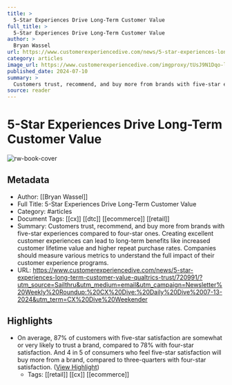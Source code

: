 ```yaml
---
title: >
  5-Star Experiences Drive Long-Term Customer Value
full_title: >
  5-Star Experiences Drive Long-Term Customer Value
author: >
  Bryan Wassel
url: https://www.customerexperiencedive.com/news/5-star-experiences-long-term-customer-value-qualtrics-trust/720991/?utm_source=Sailthru&utm_medium=email&utm_campaign=Newsletter%20Weekly%20Roundup:%20CX%20Dive:%20Daily%20Dive%2007-13-2024&utm_term=CX%20Dive%20Weekender
category: articles
image_url: https://www.customerexperiencedive.com/imgproxy/tUsJ9N1Dqo-lwzlSFBFD7THO6B560AynY_c7rjnquJY/g:ce/rs:fit:770:435/bG9jYWw6Ly8vZGl2ZWltYWdlL0dldHR5SW1hZ2VzLTEyNzY2MzQ4NjIuanBn.webp
published_date: 2024-07-10
summary: >
  Customers trust, recommend, and buy more from brands with five-star experiences compared to four-star ones. Creating excellent customer experiences can lead to long-term benefits like increased customer lifetime value and higher repeat purchase rates. Companies should measure various metrics to understand the full impact of their customer experience programs.
source: reader
---
```

# 5-Star Experiences Drive Long-Term Customer Value

![rw-book-cover](https://www.customerexperiencedive.com/imgproxy/tUsJ9N1Dqo-lwzlSFBFD7THO6B560AynY_c7rjnquJY/g:ce/rs:fit:770:435/bG9jYWw6Ly8vZGl2ZWltYWdlL0dldHR5SW1hZ2VzLTEyNzY2MzQ4NjIuanBn.webp)

## Metadata
- Author: [[Bryan Wassel]]
- Full Title: 5-Star Experiences Drive Long-Term Customer Value
- Category: #articles
- Document Tags: [[cx]] [[dtc]] [[ecommerce]] [[retail]] 
- Summary: Customers trust, recommend, and buy more from brands with five-star experiences compared to four-star ones. Creating excellent customer experiences can lead to long-term benefits like increased customer lifetime value and higher repeat purchase rates. Companies should measure various metrics to understand the full impact of their customer experience programs.
- URL: https://www.customerexperiencedive.com/news/5-star-experiences-long-term-customer-value-qualtrics-trust/720991/?utm_source=Sailthru&utm_medium=email&utm_campaign=Newsletter%20Weekly%20Roundup:%20CX%20Dive:%20Daily%20Dive%2007-13-2024&utm_term=CX%20Dive%20Weekender

## Highlights
- On average, 87% of customers with five-star satisfaction are somewhat or very likely to trust a brand, compared to 78% with four-star satisfaction. And 4 in 5 of consumers who feel five-star satisfaction will buy more from a brand, compared to three-quarters with four-star satisfaction. ([View Highlight](https://read.readwise.io/read/01j2zwt65w4weyfb26pqdqrazm))
    - Tags: [[retail]] [[cx]] [[ecommerce]] 


